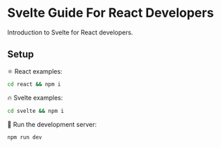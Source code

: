 # Svelte Guide For React Developers

Introduction to Svelte for React developers.

## Setup

⚛️ React examples:

```sh
cd react && npm i
```

🔥 Svelte examples:

```sh
cd svelte && npm i
```

💽 Run the development server:

```sh
npm run dev
```

